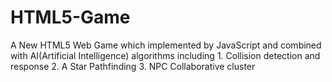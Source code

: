 HTML5-Game
==========

A New HTML5 Web Game which implemented by JavaScript and combined with AI(Artificial Intelligence) algorithms including 1. Collision detection and response 2.  A Star Pathfinding 3. NPC Collaborative cluster